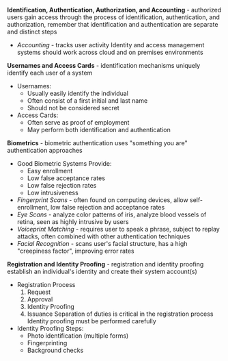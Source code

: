 **Identification, Authentication, Authorization, and Accounting** - authorized users gain access through the process of identification, authentication, and authorization, remember that identification and authentication are separate and distinct steps
- *Accounting* - tracks user activity
Identity and access management systems should work across cloud and on premises environments

**Usernames and Access Cards** - identification mechanisms uniquely identify each user of a system
- Usernames:
	- Usually easily identify the individual
	- Often consist of a first initial and last name
	- Should not be considered secret
- Access Cards:
	- Often serve as proof of employment
	- May perform both identification and authentication

**Biometrics** - biometric authentication uses "something you are" authentication approaches
- Good Biometric Systems Provide:
	- Easy enrollment
	- Low false acceptance rates
	- Low false rejection rates
	- Low intrusiveness
- *Fingerprint Scans* - often found on computing devices, allow self-enrollment, low false rejection and acceptance rates
- *Eye Scans* - analyze color patterns of iris, analyze blood vessels of retina, seen as highly intrusive by users
- *Voiceprint Matching* - requires user to speak a phrase, subject to replay attacks, often combined with other authentication techniques
- *Facial Recognition* - scans user's facial structure, has a high "creepiness factor", improving error rates

**Registration and Identity Proofing** - registration and identity proofing establish an individual's identity and create their system account(s)
- Registration Process
	1. Request
	2. Approval
	3. Identity Proofing
	4. Issuance
	Separation of duties is critical in the registration process
Identity proofing must be performed carefully
- Identity Proofing Steps:
	- Photo identification (multiple forms)
	- Fingerprinting
	- Background checks